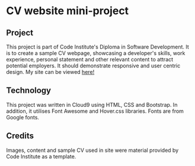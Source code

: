 # CV website mini-project
## Project
This project is part of Code Institute's Diploma in Software Development.
It is to create a sample CV webpage, showcasing a developer's skills, work experience,
personal statement and other relevant content to attract potential employers. 
It should demonstrate responsive and user centric design.
My site can be viewed <a href="https://kmaaallen.github.io/UCD-resume/" target="_blank">here!</a>
## Technology
This project was written in Cloud9 using HTML, CSS and Bootstrap.
In addition, it utilises Font Awesome and Hover.css libraries.
Fonts are from Google fonts.
## Credits
Images, content and sample CV used in site were material provided by Code Institute as a template.
